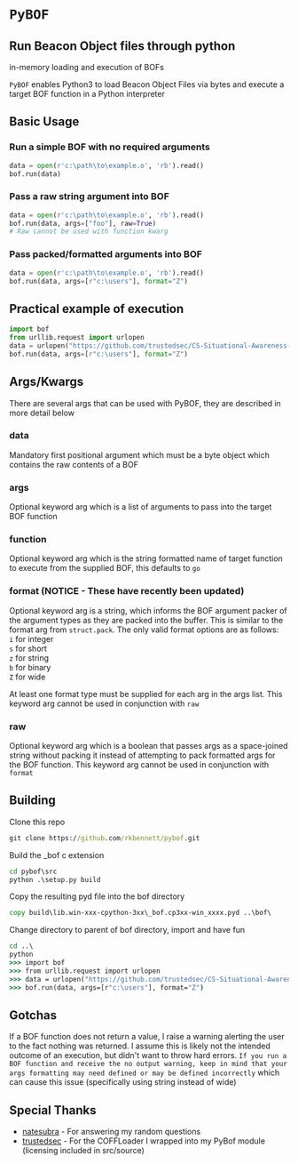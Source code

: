 # `PyBOF`
## Run Beacon Object files through python

in-memory loading and execution of BOFs

`PyBOF` enables Python3 to load Beacon Object Files via bytes and execute a target BOF function in a Python interpreter

## Basic Usage

### Run a simple BOF with no required arguments
```python
data = open(r'c:\path\to\example.o', 'rb').read()
bof.run(data)
```

### Pass a raw string argument into BOF
```python
data = open(r'c:\path\to\example.o', 'rb').read()
bof.run(data, args=["foo"], raw=True)
# Raw cannot be used with function kwarg
```

### Pass packed/formatted arguments into BOF
```python
data = open(r'c:\path\to\example.o', 'rb').read()
bof.run(data, args=[r"c:\users"], format="Z")
```

## Practical example of execution
```python
import bof
from urllib.request import urlopen
data = urlopen("https://github.com/trustedsec/CS-Situational-Awareness-BOF/raw/master/SA/dir/dir.x64.o").read()
bof.run(data, args=[r"c:\users"], format="Z")
```

## Args/Kwargs
There are several args that can be used with PyBOF, they are described in more detail below

### data
Mandatory first positional argument which must be a byte object which contains the raw contents of a BOF

### args
Optional keyword arg which is a list of arguments to pass into the target BOF function

### function
Optional keyword arg which is the string formatted name of target function to execute from the supplied BOF, this defaults to `go`

### format (NOTICE - These have recently been updated)
Optional keyword arg is a string, which informs the BOF argument packer of the argument types as they are packed into the buffer. This is similar to the format arg from `struct.pack`. The only valid format options are as follows:\
`i` for integer\
`s` for short\
`z` for string\
`b` for binary\
`Z` for wide

At least one format type must be supplied for each arg in the args list. This keyword arg cannot be used in conjunction with `raw`

### raw
Optional keyword arg which is a boolean that passes args as a space-joined string without packing it instead of attempting to pack formatted args for the BOF function. This keyword arg cannot be used in conjunction with `format`

## Building
Clone this repo

```cmd
git clone https://github.com/rkbennett/pybof.git
```

Build the _bof c extension
```cmd
cd pybof\src
python .\setup.py build
```

Copy the resulting pyd file into the bof directory
```cmd
copy build\lib.win-xxx-cpython-3xx\_bof.cp3xx-win_xxxx.pyd ..\bof\
```

Change directory to parent of bof directory, import and have fun
```cmd
cd ..\
python
>>> import bof
>>> from urllib.request import urlopen
>>> data = urlopen("https://github.com/trustedsec/CS-Situational-Awareness-BOF/raw/master/SA/dir/dir.x64.o").read()
>>> bof.run(data, args=[r"c:\users"], format="Z")
```

## Gotchas
If a BOF function does not return a value, I raise a warning alerting the user to the fact nothing was returned. I assume this is likely not the intended outcome of an execution, but didn't want to throw hard errors. `If you run a BOF function and receive the no output warning, keep in mind that your args formatting may need defined or may be defined incorrectly` which can cause this issue (specifically using string instead of wide)

## Special Thanks
* [natesubra](https://github.com/natesubra) - For answering my random questions
* [trustedsec](https://github.com/trustedsec) - For the COFFLoader I wrapped into my PyBof module (licensing included in src/source)